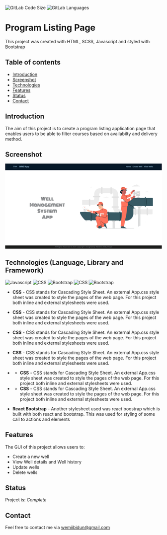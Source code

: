 ![GitLab Code Size](https://img.shields.io/github/languages/code-size/wemiibidun/weather_app2_react)
![GitLab Languages](https://img.shields.io/github/languages/count/wemiibidun/program_listing_page)


# Program Listing Page
This project was created with HTML, SCSS, Javascript and  styled with Bootstrap

## Table of contents
* [Introduction](#introduction)
* [Screenshot](#screenshot)
* [Technologies](#technologies-language-library-and-framework)
* [Features](#features)
* [Status](#status)
* [Contact](#contact)


## Introduction
The aim of this project is to create a program listing application page that enables users to be able to filter courses based on availabilty and delivery method.


## Screenshot
![Homepage image](https://github.com/wemiibidun/well_management_system/blob/main/homepage_screenshot.png)


## Technologies (Language, Library and Framework)
![Javascript](https://img.shields.io/badge/Javascript-20232A?style=for-the-badge&logo=javascript&logoColor=F7DF1E)
![CSS](https://img.shields.io/badge/CSS-239120?&style=for-the-badge&logo=css3&logoColor=white)
![Bootstrap](https://img.shields.io/badge/Bootstrap-239120?style=for-the-badge&logo=bootstrap&logoColor=white)
![CSS](https://img.shields.io/badge/CSS-239120?&style=for-the-badge&logo=css3&logoColor=white)
![Bootstrap](https://img.shields.io/badge/Bootstrap-239120?style=for-the-badge&logo=bootstrap&logoColor=white)

* **CSS** - CSS stands for Cascading Style Sheet. An external App.css style sheet was created to style the pages of the web page. For this project both inline and external stylesheets were used.

* **CSS** - CSS stands for Cascading Style Sheet. An external App.css style sheet was created to style the pages of the web page. For this project both inline and external stylesheets were used.

* **CSS** - CSS stands for Cascading Style Sheet. An external App.css style sheet was created to style the pages of the web page. For this project both inline and external stylesheets were used.

* **CSS** - CSS stands for Cascading Style Sheet. An external App.css style sheet was created to style the pages of the web page. For this project both inline and external stylesheets were used.
* * **CSS** - CSS stands for Cascading Style Sheet. An external App.css style sheet was created to style the pages of the web page. For this project both inline and external stylesheets were used.
* * **CSS** - CSS stands for Cascading Style Sheet. An external App.css style sheet was created to style the pages of the web page. For this project both inline and external stylesheets were used.
* **React Bootstrap** - Another stylesheet used was react boostrap which is built with both react and bootstrap. This was used for styling of some call to actions and elements


## Features
The GUI of this project allows users to:
* Create a new well
* View Well details and Well history
* Update wells
* Delete wells


## Status
Project is: _Complete_


## Contact
Feel free to contact me via wemiibidun@gmail.com
